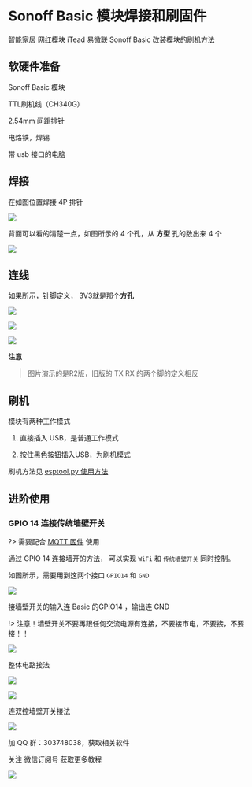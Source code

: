 # Sonoff Basic 模块焊接和刷固件

智能家居 网红模块 iTead 易微联 Sonoff Basic 改装模块的刷机方法

## 软硬件准备

Sonoff Basic 模块

TTL刷机线（CH340G）

2.54mm 间距排针 

电烙铁，焊锡

带 usb 接口的电脑

## 焊接

在如图位置焊接 4P 排针

![](https://ws1.sinaimg.cn/large/007fN5Xegy1fv98s4ndw1j30rs0fix4y.jpg)

背面可以看的清楚一点，如图所示的 4 个孔，从 **方型** 孔的数出来 4 个

![](https://ws1.sinaimg.cn/large/007fN5Xegy1fv99s6f1nyj315o0ndb2a.jpg)



## 连线

如果所示，针脚定义， 3V3就是那个**方孔**

![](https://ws1.sinaimg.cn/large/007fN5Xegy1fv99j8cdr8j30m80b9qhb.jpg)

![](https://ws1.sinaimg.cn/large/007fN5Xegy1fv98g4cpmfj30m80m87i5.jpg)

![](https://ws1.sinaimg.cn/large/007fN5Xegy1fv98fip4v9j30m80m8asf.jpg)

**注意**

> 图片演示的是R2版，旧版的 TX RX 的两个脚的定义相反

## 刷机

模块有两种工作模式

1. 直接插入 USB，是普通工作模式

2. 按住黑色按钮插入USB，为刷机模式

刷机方法见 [esptool.py 使用方法](/diy/esptool) 





## 进阶使用

### GPIO 14 连接传统墙壁开关


?> 需要配合 [MQTT 固件](mqtt/) 使用

通过 GPIO 14 连接墙开的方法， 可以实现 `WiFi` 和 `传统墙壁开关` 同时控制。


如图所示，需要用到这两个接口 `GPIO14` 和 `GND`

![](https://ws1.sinaimg.cn/large/007fN5Xegy1fxftesc3voj30rc0f21gx.jpg)


接墙壁开关的输入连 Basic 的GPIO14 ，输出连 GND

!> 注意！墙壁开关不要再跟任何交流电源有连接，不要接市电，不要接，不要接！！

![](https://ws1.sinaimg.cn/large/007fN5Xegy1fxfqzw9lnej308c08qjtc.jpg)



整体电路接法

![](https://ws1.sinaimg.cn/large/007fN5Xegy1fxftbsc2usj30m80ddtda.jpg)


![](https://ws1.sinaimg.cn/large/007fN5Xegy1fxftd0tm01j30m80ddtdc.jpg)



连双控墙壁开关接法


![](https://ws1.sinaimg.cn/large/007fN5Xegy1fxgl42j1r5j30xc0k24b6.jpg)


加 QQ 群：303748038，获取相关软件

关注 微信订阅号 获取更多教程



![](https://ws1.sinaimg.cn/large/007fN5Xegy1fv99qfit90j30by0byjsh.jpg)



